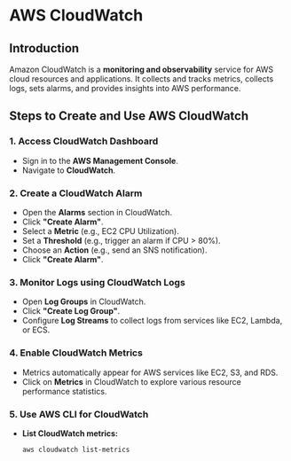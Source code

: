 # AWS CloudWatch

## Introduction
Amazon CloudWatch is a **monitoring and observability** service for AWS cloud resources and applications. It collects and tracks metrics, collects logs, sets alarms, and provides insights into AWS performance.

## Steps to Create and Use AWS CloudWatch

### 1. **Access CloudWatch Dashboard**
- Sign in to the **AWS Management Console**.
- Navigate to **CloudWatch**.

### 2. **Create a CloudWatch Alarm**
- Open the **Alarms** section in CloudWatch.
- Click **"Create Alarm"**.
- Select a **Metric** (e.g., EC2 CPU Utilization).
- Set a **Threshold** (e.g., trigger an alarm if CPU > 80%).
- Choose an **Action** (e.g., send an SNS notification).
- Click **"Create Alarm"**.

### 3. **Monitor Logs using CloudWatch Logs**
- Open **Log Groups** in CloudWatch.
- Click **"Create Log Group"**.
- Configure **Log Streams** to collect logs from services like EC2, Lambda, or ECS.

### 4. **Enable CloudWatch Metrics**
- Metrics automatically appear for AWS services like EC2, S3, and RDS.
- Click on **Metrics** in CloudWatch to explore various resource performance statistics.

### 5. **Use AWS CLI for CloudWatch**
- **List CloudWatch metrics:**
  ```sh
  aws cloudwatch list-metrics
